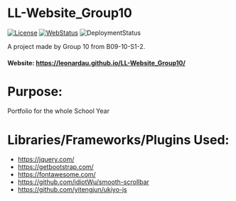 
# LL-Website_Group10

[![License](https://img.shields.io/github/license/LeonardAu/LL-Website_Group10?label=LICENSE)](https://github.com/LeonardAu/LL-Website_Group10/blob/main/LICENSE)
[![WebStatus](https://img.shields.io/website?down_message=offline&label=website%20status&up_message=active&url=https%3A%2F%2Fleonardau.github.io%2FLL-Website_Group10%2F)](https://leonardau.github.io/LL-Website_Group10/)
![DeploymentStatus](https://img.shields.io/github/deployments/LeonardAu/LL-Website_Group10/github-pages?label=deployment%20status)
  
 A project made by Group 10 from B09-10-S1-2.
 
 #### Website: https://leonardau.github.io/LL-Website_Group10/


# Purpose:
Portfolio for the whole School Year

# Libraries/Frameworks/Plugins Used:

- https://jquery.com/
- https://getbootstrap.com/
- https://fontawesome.com/
- https://github.com/idiotWu/smooth-scrollbar
- https://github.com/yitengjun/ukiyo-js
